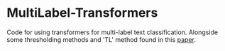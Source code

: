 # MultiLabel-Transformers
Code for using transformers for multi-label text classification. Alongside some thresholding methods and 'TL' method found in this [paper](https://hal.archives-ouvertes.fr/hal-03489418).
